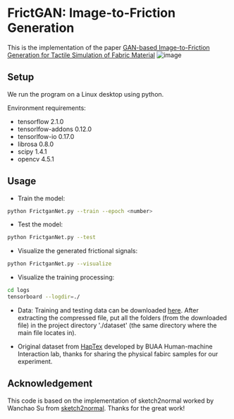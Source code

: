 # FrictGAN: Image-to-Friction Generation 

This is the implementation of the paper [GAN-based Image-to-Friction Generation for Tactile Simulation of Fabric Material](https://github.com/shaoyuca)
![image](https://github.com/shaoyuca/Image-to-Friction-Generation/blob/main/dataset/img.png) 

## Setup

We run the program on a Linux desktop using python.

Environment requirements: 

- tensorflow 2.1.0  
- tensorlfow-addons 0.12.0  
- tensorlfow-io 0.17.0  
- librosa 0.8.0  
- scipy 1.4.1  
- opencv 4.5.1  

## Usage

- Train the model:
```bash
python FrictganNet.py --train --epoch <number>
```

- Test the model:
```bash
python FrictganNet.py --test
```

- Visualize the generated frictional signals:
```bash
python FrictganNet.py --visualize
```

- Visualize the training processing:
```bash
cd logs
tensorboard --logdir=./
```

- Data: Training and testing data can be downloaded [here](https://drive.google.com/drive/folders/1ZA7aDgw1AYa85aXPJWPKKvTodIKZU97B?usp=sharing). After extracting the compressed file, put all the folders (from the downloaded file) in the project directory './dataset' (the same directory where the main file locates in).

- Original dataset from [HapTex](http://haptic.buaa.edu.cn/English_FabricDatabase.htm) developed by BUAA Human-machine Interaction lab, thanks for sharing the physical fabirc samples for our experiment.  

## Acknowledgement
This code is based on the implementation of sketch2normal worked by Wanchao Su from [sketch2normal](https://github.com/Ansire/sketch2normal). Thanks for the great work!
